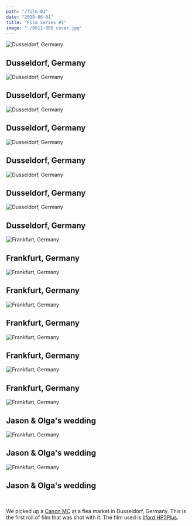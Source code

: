```yaml
---
path: "/film-01"
date: "2018-06-01"
title: "Film series #1"
image: "./8011-008_cover.jpg"
---
```


<!-- Dusseldorf -->

![Dusseldorf, Germany](./film-01-033.jpg)
## Dusseldorf, Germany

![Dusseldorf, Germany](./film-01-034.jpg)
## Dusseldorf, Germany

![Dusseldorf, Germany](./film-01-027.jpg)
## Dusseldorf, Germany

![Dusseldorf, Germany](./film-01-035.jpg)
## Dusseldorf, Germany

![Dusseldorf, Germany](./film-01-029.jpg)
## Dusseldorf, Germany

![Dusseldorf, Germany](./film-01-037.jpg)
## Dusseldorf, Germany


<!-- Frankfurt -->

![Frankfurt, Germany](./film-01-012.jpg)
## Frankfurt, Germany

![Frankfurt, Germany](./film-01-019.jpg)
## Frankfurt, Germany

![Frankfurt, Germany](./film-01-015.jpg)
## Frankfurt, Germany

<!-- ## Frankfurt, Germany -->

![Frankfurt, Germany](./film-01-024.jpg)
## Frankfurt, Germany

![Frankfurt, Germany](./film-01-025.jpg)
## Frankfurt, Germany

![Frankfurt, Germany](./film-01-008.jpg)
## Jason & Olga's wedding

![Frankfurt, Germany](./film-01-007.jpg)
## Jason & Olga's wedding

![Frankfurt, Germany](./8011-003.jpg)
## Jason & Olga's wedding

<br />

We picked up a [Canon
MC](http://camera-wiki.org/wiki/Canon_MC) at a flea market in Dusseldorf,
Germany. This is the first roll of film that was shot with it. The film used is
[Ilford HP5Plus](https://www.google.com/search?q=ilford+hp5&ie=utf-8&oe=utf-8&client=firefox-b-ab).
